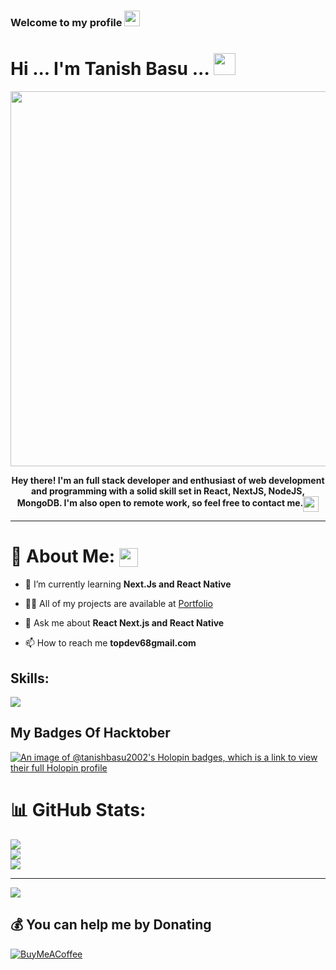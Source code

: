 ### Welcome to my profile <img src="https://media.giphy.com/media/hvRJCLFzcasrR4ia7z/giphy.gif" width="25px"></a>

# Hi ... I'm Tanish Basu ... <img src="https://user-images.githubusercontent.com/106914208/213784696-b80e8b33-736a-476e-9e30-c9ec6dbcb6ea.gif" width="35" />

<div align="center">
<img src="https://user-images.githubusercontent.com/106914208/213787558-aac27827-0e53-4125-9de9-23d6e18470ec.gif" width="600"/>

<b>**Hey there! I'm an full stack developer and enthusiast of web development and programming with a solid skill set in React, NextJS, NodeJS, MongoDB. I'm also open to remote work, so feel free to contact me.**</b><img align="center" src="https://user-images.githubusercontent.com/106914208/213798287-746b0702-c178-4d5f-a19a-f44a03ac3465.gif" width="25" />

</div>

---

# 💫 About Me: <img align="center" src="https://user-images.githubusercontent.com/106914208/213806625-795bf34c-ff4c-47ec-a094-c2b538209d9e.gif" width="30" />

- 🌱 I’m currently learning **Next.Js and React Native**

- 👨‍💻 All of my projects are available at [Portfolio](https://devlancer-portfoilo.vercel.app/)

- 💬 Ask me about **React Next.js and React Native**

- 📫 How to reach me **topdev68gmail.com**

## Skills:

  <a href="https://skillicons.dev">
    <img src="https://skillicons.dev/icons?i=html,css,tailwind,js,ts,nodejs,react,express,vite,nextjs,prisma,git,github,githubactions,mysql,mongodb,supabase,netlify,vercel,vscode,docker,cpp,java,python,linux" />
  </a>
  
## My Badges Of Hacktober
[![An image of @tanishbasu2002's Holopin badges, which is a link to view their full Holopin profile](https://holopin.me/tanishbasu2002)](https://holopin.io/@tanishbasu2002)
<br>
# 📊 GitHub Stats:
![](https://github-readme-stats.vercel.app/api?username=TanishBasu2002&theme=dark&hide_border=false&include_all_commits=false&count_private=true)<br/>
![](https://github-readme-streak-stats.herokuapp.com/?user=TanishBasu2002&theme=dark&hide_border=false)<br/>
![](https://github-readme-stats.vercel.app/api/top-langs/?username=TanishBasu2002&theme=dark&hide_border=false&include_all_commits=false&count_private=true&layout=compact)

---

[![](https://visitcount.itsvg.in/api?id=TanishBasu2002&icon=5&color=12)](https://visitcount.itsvg.in)

## 💰 You can help me by Donating

[![BuyMeACoffee](https://img.shields.io/badge/Buy%20Me%20a%20Coffee-ffdd00?style=for-the-badge&logo=buy-me-a-coffee&logoColor=black)](https://buymeacoffee.com/tanishbasu)

<!-- Proudly created with GPRM ( https://gprm.itsvg.in ) -->
